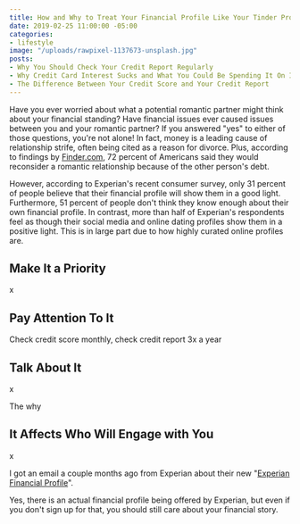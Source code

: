 ```yaml
---
title: How and Why to Treat Your Financial Profile Like Your Tinder Profile
date: 2019-02-25 11:00:00 -05:00
categories:
- lifestyle
image: "/uploads/rawpixel-1137673-unsplash.jpg"
posts:
- Why You Should Check Your Credit Report Regularly
- Why Credit Card Interest Sucks and What You Could Be Spending It On Instead
- The Difference Between Your Credit Score and Your Credit Report
---
```


Have you ever worried about what a potential romantic partner might think about your financial standing? Have financial issues ever caused issues between you and your romantic partner? If you answered "yes" to either of those questions, you're not alone! In fact, money is a leading cause of relationship strife, often being cited as a reason for divorce. Plus, according to findings by [Finder.com](https://www.finder.com/unacceptable-partner-debt), 72 percent of Americans said they would reconsider a romantic relationship because of the other person's debt. 

However, according to Experian's recent consumer survey, only 31 percent of people believe that their financial profile will show them in a good light. Furthermore, 51 percent of people don't think they know enough about their own financial profile. In contrast, more than half of Experian's respondents feel as though their social media and online dating profiles show them in a positive light. This is in large part due to how highly curated online profiles are.

## Make It a Priority

x

## Pay Attention To It

Check credit score monthly, check credit report 3x a year

## Talk About It

x

The why

## It Affects Who Will Engage with You

x

I got an email a couple months ago from Experian about their new "[Experian Financial Profile](https://www.experian.com/consumer-products/financial-profile.html)".

Yes, there is an actual financial profile being offered by Experian, but even if you don't sign up for that, you should still care about your financial story.